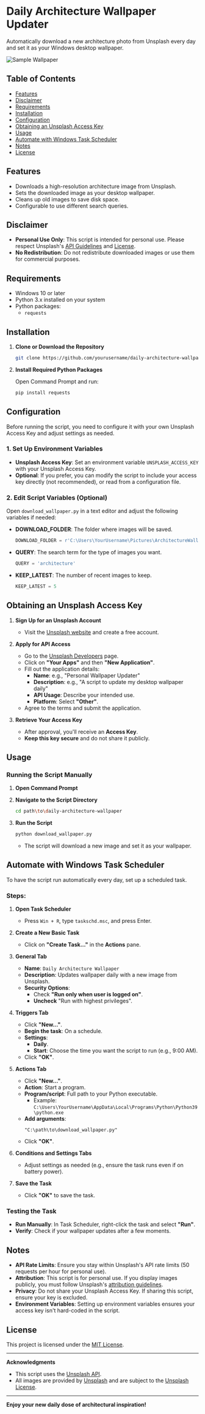 # Daily Architecture Wallpaper Updater

Automatically download a new architecture photo from Unsplash every day and set it as your Windows desktop wallpaper.

![Sample Wallpaper](https://source.unsplash.com/random/800x200/?architecture)

## Table of Contents

- [Features](#features)
- [Disclaimer](#disclaimer)
- [Requirements](#requirements)
- [Installation](#installation)
- [Configuration](#configuration)
- [Obtaining an Unsplash Access Key](#obtaining-an-unsplash-access-key)
- [Usage](#usage)
- [Automate with Windows Task Scheduler](#automate-with-windows-task-scheduler)
- [Notes](#notes)
- [License](#license)

## Features

- Downloads a high-resolution architecture image from Unsplash.
- Sets the downloaded image as your desktop wallpaper.
- Cleans up old images to save disk space.
- Configurable to use different search queries.

## Disclaimer

- **Personal Use Only**: This script is intended for personal use. Please respect Unsplash's [API Guidelines](https://unsplash.com/documentation#guidelines--crediting) and [License](https://unsplash.com/license).
- **No Redistribution**: Do not redistribute downloaded images or use them for commercial purposes.

## Requirements

- Windows 10 or later
- Python 3.x installed on your system
- Python packages:
  - `requests`

## Installation

1. **Clone or Download the Repository**

   ```bash
   git clone https://github.com/yourusername/daily-architecture-wallpaper.git
   ```

2. **Install Required Python Packages**

   Open Command Prompt and run:

   ```bash
   pip install requests
   ```

## Configuration

Before running the script, you need to configure it with your own Unsplash Access Key and adjust settings as needed.

### 1. Set Up Environment Variables

- **Unsplash Access Key**: Set an environment variable `UNSPLASH_ACCESS_KEY` with your Unsplash Access Key.
- **Optional**: If you prefer, you can modify the script to include your access key directly (not recommended), or read from a configuration file.

### 2. Edit Script Variables (Optional)

Open `download_wallpaper.py` in a text editor and adjust the following variables if needed:

- **DOWNLOAD_FOLDER**: The folder where images will be saved.
  ```python
  DOWNLOAD_FOLDER = r'C:\Users\YourUsername\Pictures\ArchitectureWallpapers'
  ```
- **QUERY**: The search term for the type of images you want.
  ```python
  QUERY = 'architecture'
  ```
- **KEEP_LATEST**: The number of recent images to keep.
  ```python
  KEEP_LATEST = 5
  ```

## Obtaining an Unsplash Access Key

1. **Sign Up for an Unsplash Account**

   - Visit the [Unsplash website](https://unsplash.com/join) and create a free account.

2. **Apply for API Access**

   - Go to the [Unsplash Developers](https://unsplash.com/developers) page.
   - Click on **"Your Apps"** and then **"New Application"**.
   - Fill out the application details:
     - **Name**: e.g., "Personal Wallpaper Updater"
     - **Description**: e.g., "A script to update my desktop wallpaper daily"
     - **API Usage**: Describe your intended use.
     - **Platform**: Select **"Other"**.
   - Agree to the terms and submit the application.

3. **Retrieve Your Access Key**

   - After approval, you'll receive an **Access Key**.
   - **Keep this key secure** and do not share it publicly.

## Usage

### Running the Script Manually

1. **Open Command Prompt**

2. **Navigate to the Script Directory**

   ```bash
   cd path\to\daily-architecture-wallpaper
   ```

3. **Run the Script**

   ```bash
   python download_wallpaper.py
   ```

   - The script will download a new image and set it as your wallpaper.

## Automate with Windows Task Scheduler

To have the script run automatically every day, set up a scheduled task.

### Steps:

1. **Open Task Scheduler**

   - Press `Win + R`, type `taskschd.msc`, and press Enter.

2. **Create a New Basic Task**

   - Click on **"Create Task..."** in the **Actions** pane.

3. **General Tab**

   - **Name**: `Daily Architecture Wallpaper`
   - **Description**: Updates wallpaper daily with a new image from Unsplash.
   - **Security Options**:
     - Check **"Run only when user is logged on"**.
     - **Uncheck** "Run with highest privileges".

4. **Triggers Tab**

   - Click **"New..."**.
   - **Begin the task**: On a schedule.
   - **Settings**:
     - **Daily**.
     - **Start**: Choose the time you want the script to run (e.g., 9:00 AM).
   - Click **"OK"**.

5. **Actions Tab**

   - Click **"New..."**.
   - **Action**: Start a program.
   - **Program/script**: Full path to your Python executable.
     - Example: `C:\Users\YourUsername\AppData\Local\Programs\Python\Python39\python.exe`
   - **Add arguments**:
     ```plaintext
     "C:\path\to\download_wallpaper.py"
     ```
   - Click **"OK"**.

6. **Conditions and Settings Tabs**

   - Adjust settings as needed (e.g., ensure the task runs even if on battery power).

7. **Save the Task**

   - Click **"OK"** to save the task.

### Testing the Task

- **Run Manually**: In Task Scheduler, right-click the task and select **"Run"**.
- **Verify**: Check if your wallpaper updates after a few moments.

## Notes

- **API Rate Limits**: Ensure you stay within Unsplash's API rate limits (50 requests per hour for personal use).
- **Attribution**: This script is for personal use. If you display images publicly, you must follow Unsplash's [attribution guidelines](https://unsplash.com/documentation#guidelines--crediting).
- **Privacy**: Do not share your Unsplash Access Key. If sharing this script, ensure your key is excluded.
- **Environment Variables**: Setting up environment variables ensures your access key isn't hard-coded in the script.

## License

This project is licensed under the [MIT License](LICENSE).

---

**Acknowledgments**

- This script uses the [Unsplash API](https://unsplash.com/documentation).
- All images are provided by [Unsplash](https://unsplash.com) and are subject to the [Unsplash License](https://unsplash.com/license).

---

**Enjoy your new daily dose of architectural inspiration!**
